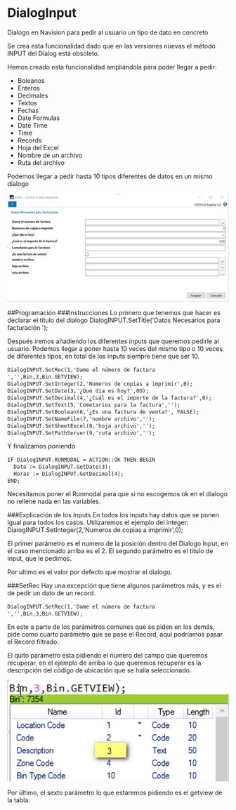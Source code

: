 # DialogInput
Dialogo en Navision para pedir al usuario un tipo de dato en concreto

Se crea esta funcionalidad dado que en las versiones nuevas el método INPUT del Dialog está obsoleto.
 
Hemos creado esta funcionalidad ampliándola para poder llegar a pedir:
  - Boleanos
  - Enteros
  - Decimales
  - Textos
  - Fechas
  - Date Formulas
  - Date Time
  - Time
  - Records
  - Hoja del Excel
  - Nombre de un archivo
  - Ruta del archivo
 
 
Podemos llegar a pedir hasta 10 tipos diferentes de datos en un mismo dialogo

![This is an image](/images/01.png)


##Programación
###Instrucciones
Lo primero que tenemos que hacer es declarar el título del dialogo
DialogINPUT.SetTitle('Datos Necesarios para facturación ');
 
Después iremos añadiendo los diferentes inputs que queremos pedirle al usuario. Podemos llegar a poner hasta 10 veces del mismo tipo o 10 veces de diferentes tipos, en total de los inputs siempre tiene que ser 10.

```
DialogINPUT.SetRec(1,'Dame el número de factura ','',Bin,3,Bin.GETVIEW);
DialogINPUT.SetInteger(2,'Numeros de copias a imprimir',0);
DialogINPUT.SetDate(3,'¿Que dia es hoy?',0D);
DialogINPUT.SetDecimal(4,'¿Cuál es el importe de la factura?',0);
DialogINPUT.SetText(5,'Cometarios para la factura','');
DialogINPUT.SetBoolean(6,'¿Es una factura de venta?', FALSE);
DialogINPUT.SetNameFile(7,'nombre archivo','');
DialogINPUT.SetSheetExcel(8,'hoja archivo','');
DialogINPUT.SetPathServer(9,'ruta archivo','');
``` 
 
Y finalizamos poniendo

```
IF DialogINPUT.RUNMODAL = ACTION::OK THEN BEGIN
  Data := DialogINPUT.GetDate(3);
  Horas := DialogINPUT.GetDecimal(4);
END;
```

Necesitamos poner el Runmodal para que si no escogemos ok en el dialogo no rellene nada en las variables.

 
###Explicación de los Inputs
En todos los inputs hay datos que se ponen igual para todos los casos.
Utilizaremos el ejemplo del integer:
DialogINPUT.SetInteger(2,'Numeros de copias a imprimir',0);
 
El primer parámetro es el numero de la posición dentro del Dialogo Input, en el caso mencionado arriba es el 2.
El segundo parámetro es el titulo de input, que le pedimos.


Por ultimo es el valor por defecto que mostrar el dialogo.
 
###SetRec
Hay una excepción que tiene algunos parámetros más, y es el de pedir un dato de un record.
 
```
DialogINPUT.SetRec(1,'Dame el número de factura ','',Bin,3,Bin.GETVIEW);
```

En este a parte de los parámetros comunes que se piden en los demás, pide como cuarto parámetro que se pase el Record, aquí podríamos pasar el Record filtrado.
 
El quito parámetro esta pidiendo el numero del campo que queremos recuperar, en el ejemplo de arriba lo que queremos recuperar es la descripción del código de ubicación que se halla seleccionado.
  
![This is an image](/images/02.png)

Por último, el sexto parámetro lo que estaremos pidiendo es el getview de la tabla.

